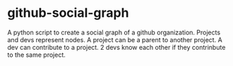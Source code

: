 # github-social-graph 
A python script to create a social graph of a github organization.
Projects and devs represent nodes.
A project can be a parent to another project.
A dev can contribute to a project.
2 devs know each other if they contrinbute to the same project. 